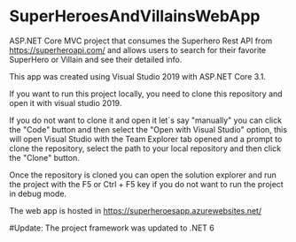 # SuperHeroesAndVillainsWebApp

ASP.NET Core MVC project that consumes the Superhero Rest API from https://superheroapi.com/ and allows users to search for their favorite SuperHero or Villain and see their detailed info.

This app was created using Visual Studio 2019 with ASP.NET Core 3.1.

If you want to run this project locally, you need to clone this repository and open it with visual studio 2019. 

If you do not want to clone it and open it let´s say "manually" you can click the "Code" button and then select the "Open with Visual Studio" option, this will open Visual Studio with the Team Explorer tab opened and a prompt to clone the repository, select the path to your local repository and then click the "Clone" button.

Once the repository is cloned you can open the solution explorer and run the project with the F5 or Ctrl + F5 key if you do not want to run the project in debug mode.

The web app is hosted in https://superheroesapp.azurewebsites.net/

#Update: The project framework was updated to .NET 6

